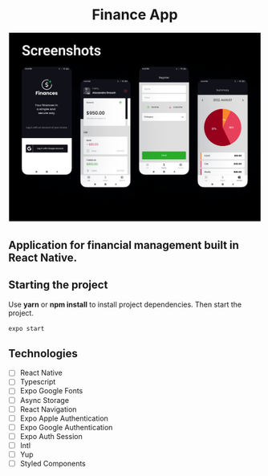 <h1 align="center">
  Finance App
</h1>


![cover](.github/image.png?style=flat)


## Application for financial management built in React Native.

## Starting the project
Use **yarn** or **npm install** to install project dependencies.
Then start the project.

```cl
expo start
```

## Technologies

-   [ ] React Native
-   [ ] Typescript
-   [ ] Expo Google Fonts
-   [ ] Async Storage
-   [ ] React Navigation
-   [ ] Expo Apple Authentication
-   [ ] Expo Google Authentication
-   [ ] Expo Auth Session
-   [ ] Intl
-   [ ] Yup
-   [ ] Styled Components

<br />
